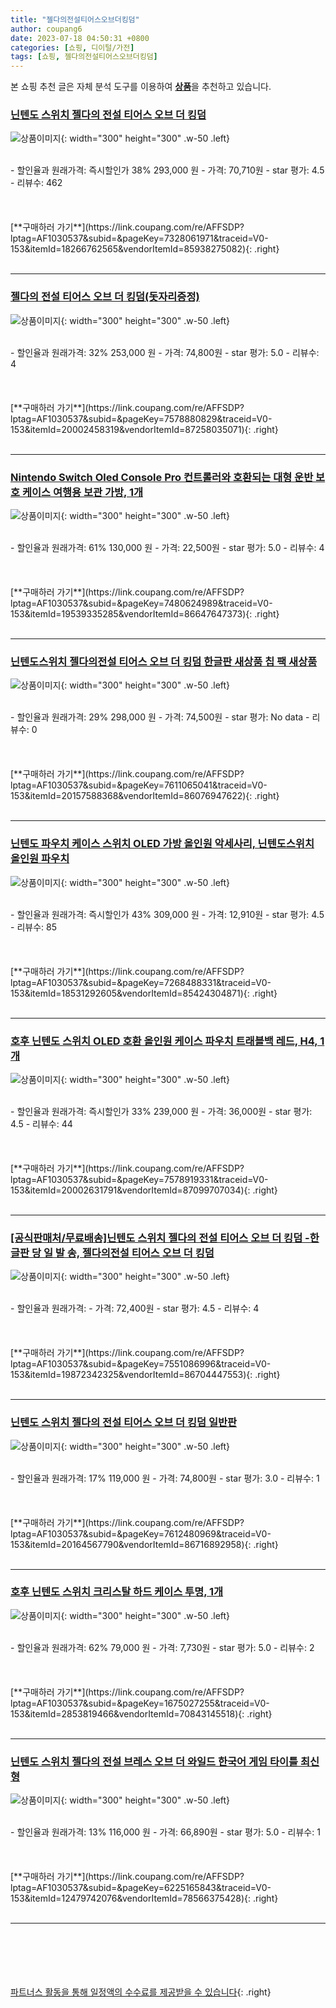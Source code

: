 ```yaml
---
title: "젤다의전설티어스오브더킹덤"
author: coupang6
date: 2023-07-18 04:50:31 +0800
categories: [쇼핑, 디이털/가전]
tags: [쇼핑, 젤다의전설티어스오브더킹덤]
---
```


본 쇼핑 추천 글은 자체 분석 도구를 이용하여 [**상품**](https://link.coupang.com/a/bao1ui)을 추천하고 있습니다.

### [닌텐도 스위치 젤다의 전설 티어스 오브 더 킹덤](https://link.coupang.com/re/AFFSDP?lptag=AF1030537&subid=&pageKey=7328061971&traceid=V0-153&itemId=18266762565&vendorItemId=85938275082)

![상품이미지](https://thumbnail9.coupangcdn.com/thumbnails/remote/230x230ex/image/vendor_inventory/6a51/a7d311f100c2460cb2dbf262ca62adab969febc932dbcbe52e7a8eb9267e.jpg){: width="300" height="300" .w-50 .left}


<br>
- 할인율과 원래가격: 즉시할인가 38%  293,000   원
- 가격: 70,710원
- star 평가: 4.5
- 리뷰수: 462
<br>
<br>
<br>
<br>
[**구매하러 가기**](https://link.coupang.com/re/AFFSDP?lptag=AF1030537&subid=&pageKey=7328061971&traceid=V0-153&itemId=18266762565&vendorItemId=85938275082){: .right}
<br>
<br>

---

### [젤다의 전설 티어스 오브 더 킹덤(돗자리증정)](https://link.coupang.com/re/AFFSDP?lptag=AF1030537&subid=&pageKey=7578880829&traceid=V0-153&itemId=20002458319&vendorItemId=87258035071)

![상품이미지](https://thumbnail8.coupangcdn.com/thumbnails/remote/230x230ex/image/vendor_inventory/fe1f/a78e2f3121b67f6a5e0e6976eca062c223facbc020b7ffb084733248c32f.jpg){: width="300" height="300" .w-50 .left}


<br>
- 할인율과 원래가격: 32%  253,000   원
- 가격: 74,800원
- star 평가: 5.0
- 리뷰수: 4
<br>
<br>
<br>
<br>
[**구매하러 가기**](https://link.coupang.com/re/AFFSDP?lptag=AF1030537&subid=&pageKey=7578880829&traceid=V0-153&itemId=20002458319&vendorItemId=87258035071){: .right}
<br>
<br>

---

### [Nintendo Switch Oled Console Pro 컨트롤러와 호환되는 대형 운반 보호 케이스 여행용 보관 가방, 1개](https://link.coupang.com/re/AFFSDP?lptag=AF1030537&subid=&pageKey=7480624989&traceid=V0-153&itemId=19539335285&vendorItemId=86647647373)

![상품이미지](https://thumbnail6.coupangcdn.com/thumbnails/remote/230x230ex/image/vendor_inventory/76c9/ecc106ad737ab59a4c76ebedf1ed04fe5496ab4c37ba4e38834f0f94af4e.jpg){: width="300" height="300" .w-50 .left}


<br>
- 할인율과 원래가격: 61%  130,000   원
- 가격: 22,500원
- star 평가: 5.0
- 리뷰수: 4
<br>
<br>
<br>
<br>
[**구매하러 가기**](https://link.coupang.com/re/AFFSDP?lptag=AF1030537&subid=&pageKey=7480624989&traceid=V0-153&itemId=19539335285&vendorItemId=86647647373){: .right}
<br>
<br>

---

### [닌텐도스위치 젤다의전설 티어스 오브 더 킹덤 한글판 새상품 칩 팩 새상품](https://link.coupang.com/re/AFFSDP?lptag=AF1030537&subid=&pageKey=7611065041&traceid=V0-153&itemId=20157588368&vendorItemId=86076947622)

![상품이미지](https://thumbnail8.coupangcdn.com/thumbnails/remote/230x230ex/image/vendor_inventory/7224/17b67a1b47bcb125f689b0e27d3edd1e3ad7dfcf8a28950891dd6b6296ad.jpg){: width="300" height="300" .w-50 .left}


<br>
- 할인율과 원래가격: 29%  298,000   원
- 가격: 74,500원
- star 평가: No data
- 리뷰수: 0
<br>
<br>
<br>
<br>
[**구매하러 가기**](https://link.coupang.com/re/AFFSDP?lptag=AF1030537&subid=&pageKey=7611065041&traceid=V0-153&itemId=20157588368&vendorItemId=86076947622){: .right}
<br>
<br>

---

### [닌텐도 파우치 케이스 스위치 OLED 가방 올인원 악세사리, 닌텐도스위치 올인원 파우치](https://link.coupang.com/re/AFFSDP?lptag=AF1030537&subid=&pageKey=7268488331&traceid=V0-153&itemId=18531292605&vendorItemId=85424304871)

![상품이미지](https://thumbnail8.coupangcdn.com/thumbnails/remote/230x230ex/image/vendor_inventory/1bec/7ce7bfaf0e0d2a988f2343d65e30ec689f1afd1b4aafe936ecb9fc39ec5c.jpg){: width="300" height="300" .w-50 .left}


<br>
- 할인율과 원래가격: 즉시할인가 43%  309,000   원
- 가격: 12,910원
- star 평가: 4.5
- 리뷰수: 85
<br>
<br>
<br>
<br>
[**구매하러 가기**](https://link.coupang.com/re/AFFSDP?lptag=AF1030537&subid=&pageKey=7268488331&traceid=V0-153&itemId=18531292605&vendorItemId=85424304871){: .right}
<br>
<br>

---

### [호후 닌텐도 스위치 OLED 호환 올인원 케이스 파우치 트래블백 레드, H4, 1개](https://link.coupang.com/re/AFFSDP?lptag=AF1030537&subid=&pageKey=7578919331&traceid=V0-153&itemId=20002631791&vendorItemId=87099707034)

![상품이미지](https://thumbnail8.coupangcdn.com/thumbnails/remote/230x230ex/image/retail/images/2023/09/06/15/9/b691ae0d-42fb-4cfe-ab07-cdc2b24046a9.jpg){: width="300" height="300" .w-50 .left}


<br>
- 할인율과 원래가격: 즉시할인가 33%  239,000   원
- 가격: 36,000원
- star 평가: 4.5
- 리뷰수: 44
<br>
<br>
<br>
<br>
[**구매하러 가기**](https://link.coupang.com/re/AFFSDP?lptag=AF1030537&subid=&pageKey=7578919331&traceid=V0-153&itemId=20002631791&vendorItemId=87099707034){: .right}
<br>
<br>

---

### [[공식판매처/무료배송]닌텐도 스위치 젤다의 전설 티어스 오브 더 킹덤 -한글판 당 일 발 송, 젤다의전설 티어스 오브 더 킹덤](https://link.coupang.com/re/AFFSDP?lptag=AF1030537&subid=&pageKey=7551086996&traceid=V0-153&itemId=19872342325&vendorItemId=86704447553)

![상품이미지](https://thumbnail7.coupangcdn.com/thumbnails/remote/230x230ex/image/vendor_inventory/a2d7/80a9b47541d92baf11f39fdaef2821cdfe7aeeacf293a321bcffa984657f.png){: width="300" height="300" .w-50 .left}


<br>
- 할인율과 원래가격: 
- 가격: 72,400원
- star 평가: 4.5
- 리뷰수: 4
<br>
<br>
<br>
<br>
[**구매하러 가기**](https://link.coupang.com/re/AFFSDP?lptag=AF1030537&subid=&pageKey=7551086996&traceid=V0-153&itemId=19872342325&vendorItemId=86704447553){: .right}
<br>
<br>

---

### [닌텐도 스위치 젤다의 전설 티어스 오브 더 킹덤 일반판](https://link.coupang.com/re/AFFSDP?lptag=AF1030537&subid=&pageKey=7612480969&traceid=V0-153&itemId=20164567790&vendorItemId=86716892958)

![상품이미지](https://thumbnail9.coupangcdn.com/thumbnails/remote/230x230ex/image/vendor_inventory/5392/582131fd288481e5a8bbf45eb388e4bea4b641129b06e0ab076fbb6b31b1.jpg){: width="300" height="300" .w-50 .left}


<br>
- 할인율과 원래가격: 17%  119,000   원
- 가격: 74,800원
- star 평가: 3.0
- 리뷰수: 1
<br>
<br>
<br>
<br>
[**구매하러 가기**](https://link.coupang.com/re/AFFSDP?lptag=AF1030537&subid=&pageKey=7612480969&traceid=V0-153&itemId=20164567790&vendorItemId=86716892958){: .right}
<br>
<br>

---

### [호후 닌텐도 스위치 크리스탈 하드 케이스 투명, 1개](https://link.coupang.com/re/AFFSDP?lptag=AF1030537&subid=&pageKey=1675027255&traceid=V0-153&itemId=2853819466&vendorItemId=70843145518)

![상품이미지](https://thumbnail6.coupangcdn.com/thumbnails/remote/230x230ex/image/retail/images/7802533888964324-5f668d74-1d93-4d02-b4eb-3806ecfbe76a.jpg){: width="300" height="300" .w-50 .left}


<br>
- 할인율과 원래가격: 62%  79,000   원
- 가격: 7,730원
- star 평가: 5.0
- 리뷰수: 2
<br>
<br>
<br>
<br>
[**구매하러 가기**](https://link.coupang.com/re/AFFSDP?lptag=AF1030537&subid=&pageKey=1675027255&traceid=V0-153&itemId=2853819466&vendorItemId=70843145518){: .right}
<br>
<br>

---

### [닌텐도 스위치 젤다의 전설 브레스 오브 더 와일드 한국어 게임 타이틀 최신형](https://link.coupang.com/re/AFFSDP?lptag=AF1030537&subid=&pageKey=6225165843&traceid=V0-153&itemId=12479742076&vendorItemId=78566375428)

![상품이미지](https://thumbnail10.coupangcdn.com/thumbnails/remote/230x230ex/image/vendor_inventory/eb57/3003daa37efc99f97f12c5f843957ec6e02bdb3b459cfc75f499b161b2b1.jpg){: width="300" height="300" .w-50 .left}


<br>
- 할인율과 원래가격: 13%  116,000   원
- 가격: 66,890원
- star 평가: 5.0
- 리뷰수: 1
<br>
<br>
<br>
<br>
[**구매하러 가기**](https://link.coupang.com/re/AFFSDP?lptag=AF1030537&subid=&pageKey=6225165843&traceid=V0-153&itemId=12479742076&vendorItemId=78566375428){: .right}
<br>
<br>

---
<br><br><br><br><br> [파트너스 활동을 통해 일정액의 수수료를 제공받을 수 있습니다](https://link.coupang.com/a/bao1ui){: .right}